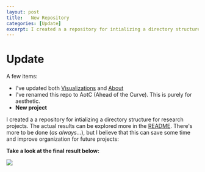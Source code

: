 ```yaml
---
layout: post
title:   New Repository
categories: [Update]
excerpt: I created a a repository for intializing a directory structure for research projects. The actual results can be explored more in the [README](https://github.com/MatthewRGonzalez/file_structure)...
---
```


# Update

A few items:
- I've updated both [Visualizations](https://matthewrgonzalez.github.io/AotC/Viz/) and [About](https://matthewrgonzalez.github.io/AotC/about/)
- I've renamed this repo to AotC (Ahead of the Curve). This is purely for aesthetic.
- **New project**

I created a a repository for intializing a directory structure for research projects. The actual results can be explored more in the [README](https://github.com/MatthewRGonzalez/file_structure). 
There's more to be done (*as always...*), but I believe that this can save some time and improve organization for future projects: 

**Take a look at the final result below:**

![](https://github.com/MatthewRGonzalez/file_structure/raw/main/images/Screen%20Shot%202021-03-26%20at%2010.31.13%20PM.png?raw=true)



